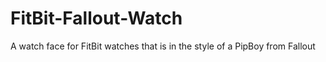 # FitBit-Fallout-Watch
A watch face for FitBit watches that is in the style of a PipBoy from Fallout
